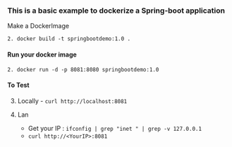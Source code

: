 
### This is a basic example to dockerize a Spring-boot application

Make a DockerImage 

```2. docker build -t springbootdemo:1.0 .```

#### Run your docker image  
```2. docker run -d -p 8081:8080 springbootdemo:1.0```

#### To Test 

3. Locally - ```curl http://localhost:8081```

4. Lan
    - Get your IP : ```ifconfig | grep "inet " | grep -v 127.0.0.1```
    - ```curl http://<YourIP>:8081```
